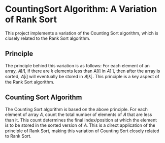 # CountingSort Algorithm: A Variation of Rank Sort

This project implements a variation of the Counting Sort algorithm, which is closely related to the Rank Sort algorithm.

## Principle

The principle behind this variation is as follows: For each element of an array, 𝐴[𝑖], if there are 𝑘 elements less than A[i] in 𝐴[ ], then after the array is sorted, 𝐴[𝑖] will eventually be stored in 𝐴[𝑘]. This principle is a key aspect of the Rank Sort algorithm.

## Counting Sort Algorithm

The Counting Sort algorithm is based on the above principle. For each element of array 𝐴, count the total number of elements of 𝐴 that are less than it. This count determines the final index/position at which the element is to be stored in the sorted version of 𝐴. This is a direct application of the principle of Rank Sort, making this variation of Counting Sort closely related to Rank Sort.
